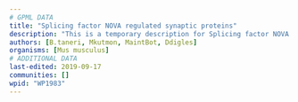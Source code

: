 ```yaml
---
# GPML DATA
title: "Splicing factor NOVA regulated synaptic proteins"
description: "This is a temporary description for Splicing factor NOVA regulated synaptic proteins"
authors: [B.taneri, Mkutmon, MaintBot, Ddigles]
organisms: [Mus musculus]
# ADDITIONAL DATA
last-edited: 2019-09-17
communities: []
wpid: "WP1983"
---
```

